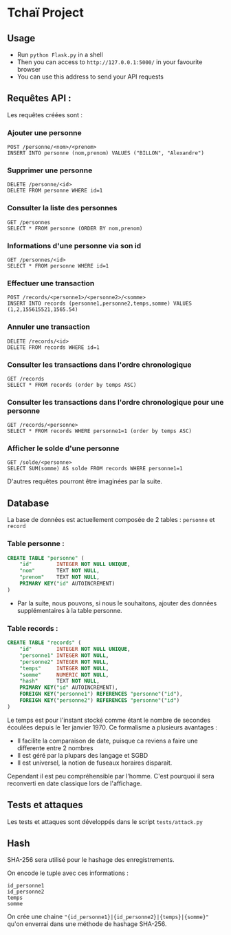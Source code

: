 # Tchaï Project

## Usage

- Run ```python Flask.py``` in a shell
- Then you can access to ```http://127.0.0.1:5000/``` in your favourite browser
- You can use this address to send your API requests

## Requêtes API :

Les requêtes créées sont :

### Ajouter une personne

    POST /personne/<nom>/<prenom>
    INSERT INTO personne (nom,prenom) VALUES ("BILLON", "Alexandre")

### Supprimer une personne

    DELETE /personne/<id>
    DELETE FROM personne WHERE id=1

### Consulter la liste des personnes

    GET /personnes
    SELECT * FROM personne (ORDER BY nom,prenom)

### Informations d'une personne via son id

    GET /personnes/<id>
    SELECT * FROM personne WHERE id=1

### Effectuer une transaction

    POST /records/<personne1>/<personne2>/<somme>
    INSERT INTO records (personne1,personne2,temps,somme) VALUES (1,2,155615521,1565.54)

### Annuler une transaction

    DELETE /records/<id>
    DELETE FROM records WHERE id=1

### Consulter les transactions dans l'ordre chronologique

    GET /records
    SELECT * FROM records (order by temps ASC)

### Consulter les transactions dans l'ordre chronologique pour une personne

    GET /records/<personne>
    SELECT * FROM records WHERE personne1=1 (order by temps ASC)

### Afficher le solde d'une personne

    GET /solde/<personne>
    SELECT SUM(somme) AS solde FROM records WHERE personne1=1

D'autres requêtes pourront être imaginées par la suite.

## Database

La base de données est actuellement composée de 2 tables : ```personne``` et ```record```

### Table personne :

```sql
CREATE TABLE "personne" (
	"id"	    INTEGER NOT NULL UNIQUE,
	"nom"	    TEXT NOT NULL,
	"prenom"	TEXT NOT NULL,
	PRIMARY KEY("id" AUTOINCREMENT)
)
```
- Par la suite, nous pouvons, si nous le souhaitons, ajouter des données supplémentaires à la table personne.

### Table records :

```sql
CREATE TABLE "records" (
	"id"	    INTEGER NOT NULL UNIQUE,
	"personne1"	INTEGER NOT NULL,
	"personne2"	INTEGER NOT NULL,
	"temps"	    INTEGER NOT NULL,
	"somme"	    NUMERIC NOT NULL,
	"hash"	    TEXT NOT NULL,
	PRIMARY KEY("id" AUTOINCREMENT),
	FOREIGN KEY("personne1") REFERENCES "personne"("id"),
	FOREIGN KEY("personne2") REFERENCES "personne"("id")
)
```

Le temps est pour l'instant stocké comme étant le nombre de secondes écoulées depuis le 1er janvier 1970. Ce formalisme a plusieurs avantages :
- Il facilite la comparaison de date, puisque ca reviens a faire une differente entre 2 nombres
- Il est géré par la plupars des langage et SGBD
- Il est universel, la notion de fuseaux horaires disparait.

Cependant il est peu compréhensible par l'homme. C'est pourquoi il sera reconverti en date classique lors de l'affichage.

## Tests et attaques

Les tests et attaques sont développés dans le script ```tests/attack.py```



## Hash

SHA-256 sera utilisé pour le hashage des enregistrements.

On encode le tuple avec ces informations :

    id_personne1
    id_personne2
    temps
    somme

On crée une chaine ```"{id_personne1}|{id_personne2}|{temps}|{somme}"``` qu'on enverrai dans une méthode de hashage SHA-256.
